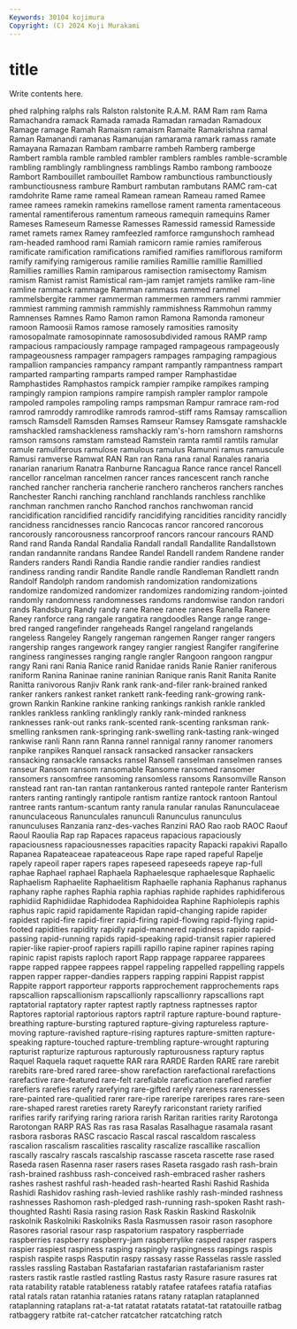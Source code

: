 ```yaml
---
Keywords: 30104 kojimura
Copyright: (C) 2024 Koji Murakami
---
```


# title

Write contents here.



phed ralphing ralphs rals Ralston ralstonite R.A.M. RAM Ram
ram Rama Ramachandra ramack Ramada ramada Ramadan ramadan Ramadoux Ramage
ramage Ramah Ramaism ramaism Ramaite Ramakrishna ramal Raman Ramanandi ramanas
Ramanujan ramarama ramark ramass ramate Ramayana Ramazan Rambam rambarre rambeh
Ramberg ramberge Rambert rambla ramble rambled rambler ramblers rambles ramble-scramble
rambling ramblingly ramblingness ramblings Rambo rambong rambooze Rambort Rambouillet rambouillet
Rambow rambunctious rambunctiously rambunctiousness rambure Ramburt rambutan rambutans RAMC ram-cat
ramdohrite Rame rame rameal Ramean ramean Rameau ramed Ramee ramee
ramees ramekin ramekins ramellose rament ramenta ramentaceous ramental ramentiferous ramentum
rameous ramequin ramequins Ramer Rameses Rameseum Ramesse Ramesses Ramessid ramessid
Ramesside ramet ramets ramex Ramey ramfeezled ramforce ramgunshoch ramhead ram-headed
ramhood rami Ramiah ramicorn ramie ramies ramiferous ramificate ramification ramifications
ramified ramifies ramiflorous ramiform ramify ramifying ramigerous ramilie ramilies Ramillie
ramillie Ramillied Ramillies ramillies Ramin ramiparous ramisection ramisectomy Ramism ramism
Ramist ramist Ramistical ram-jam ramjet ramjets ramlike ram-line ramline rammack
rammage Ramman rammass rammed rammel rammelsbergite rammer rammerman rammermen rammers
rammi rammier rammiest ramming rammish rammishly rammishness Rammohun rammy Ramnenses
Ramnes Ramo Ramon ramon Ramona Ramonda ramoneur ramoon Ramoosii Ramos
ramose ramosely ramosities ramosity ramosopalmate ramosopinnate ramososubdivided ramous RAMP ramp
rampacious rampaciously rampage rampaged rampageous rampageously rampageousness rampager rampagers rampages
rampaging rampagious rampallion rampancies rampancy rampant rampantly rampantness rampart ramparted
ramparting ramparts ramped ramper Ramphastidae Ramphastides Ramphastos rampick rampier rampike
rampikes ramping rampingly rampion rampions rampire rampish rampler ramplor rampole
rampoled rampoles rampoling ramps rampsman Rampur ramrace ram-rod ramrod ramroddy
ramrodlike ramrods ramrod-stiff rams Ramsay ramscallion ramsch Ramsdell Ramsden Ramses
Ramseur Ramsey Ramsgate ramshackle ramshackled ramshackleness ramshackly ram's-horn ramshorn ramshorns
ramson ramsons ramstam ramstead Ramstein ramta ramtil ramtils ramular ramule
ramuliferous ramulose ramulous ramulus Ramunni ramus ramuscule Ramusi ramverse Ramwat
RAN Ran ran Rana rana ranal Ranales ranaria ranarian ranarium
Ranatra Ranburne Rancagua Rance rance rancel Rancell rancellor rancelman rancelmen
rancer rances rancescent ranch ranche ranched rancher rancheria rancherie ranchero
rancheros ranchers ranches Ranchester Ranchi ranching ranchland ranchlands ranchless ranchlike
ranchman ranchmen rancho Ranchod ranchos ranchwoman rancid rancidification rancidified rancidify
rancidifying rancidities rancidity rancidly rancidness rancidnesses rancio Rancocas rancor rancored
rancorous rancorously rancorousness rancorproof rancors rancour rancours RAND Rand rand
Randa Randal Randalia Randall randall Randallite Randallstown randan randannite randans
Randee Randel Randell randem Randene rander Randers randers Randi Randia
Randie randie randier randies randiest randiness randing randir Randite Randle
randle Randleman Randlett randn Randolf Randolph random randomish randomization randomizations
randomize randomized randomizer randomizes randomizing random-jointed randomly randomness randomnesses randoms
randomwise randon randori rands Randsburg Randy randy rane Ranee ranee
ranees Ranella Ranere Raney ranforce rang rangale rangatira rangdoodles Range
range range-bred ranged rangefinder rangeheads Rangel rangeland rangelands rangeless Rangeley
Rangely rangeman rangemen Ranger ranger rangers rangership ranges rangework rangey
rangier rangiest Rangifer rangiferine ranginess ranginesses ranging rangle rangler Rangoon
rangoon rangpur rangy Rani rani Rania Ranice ranid Ranidae ranids
Ranie Ranier raniferous raniform Ranina Raninae ranine raninian Ranique ranis
Ranit Ranita Ranite Ranitta ranivorous Ranjiv Rank rank rank-and-filer rank-brained
ranked ranker rankers rankest ranket rankett rank-feeding rank-growing rank-grown Rankin
Rankine rankine ranking rankings rankish rankle rankled rankles rankless rankling
ranklingly rankly rank-minded rankness ranknesses rank-out ranks rank-scented rank-scenting ranksman
rank-smelling ranksmen rank-springing rank-swelling rank-tasting rank-winged rankwise ranli Rann rann
Ranna rannel rannigal ranny ranomer ranomers ranpike ranpikes Ranquel ransack
ransacked ransacker ransackers ransacking ransackle ransacks ransel Ransell ranselman ranselmen
ranses ranseur Ransom ransom ransomable Ransome ransomed ransomer ransomers ransomfree
ransoming ransomless ransoms Ransomville Ranson ranstead rant ran-tan rantan rantankerous
ranted rantepole ranter Ranterism ranters ranting rantingly rantipole rantism rantize
rantock rantoon Rantoul rantree rants rantum-scantum ranty ranula ranular ranulas
Ranunculaceae ranunculaceous Ranunculales ranunculi Ranunculus ranunculus ranunculuses Ranzania ranz-des-vaches Ranzini
RAO Rao raob RAOC Raouf Raoul Raoulia Rap rap Rapaces
rapaceus rapacious rapaciously rapaciousness rapaciousnesses rapacities rapacity Rapacki rapakivi Rapallo
Rapanea Rapateaceae rapateaceous Rape rape raped rapeful Rapelje rapely rapeoil
raper rapers rapes rapeseed rapeseeds rapeye rap-full raphae Raphael raphael
Raphaela Raphaelesque raphaelesque Raphaelic Raphaelism Raphaelite Raphaelitism Raphaelle raphania Raphanus
raphanus raphany raphe raphes Raphia raphia raphias raphide raphides raphidiferous
raphidiid Raphidiidae Raphidodea Raphidoidea Raphine Raphiolepis raphis raphus rapic rapid
rapidamente Rapidan rapid-changing rapide rapider rapidest rapid-fire rapid-firer rapid-firing rapid-flowing
rapid-flying rapid-footed rapidities rapidity rapidly rapid-mannered rapidness rapido rapid-passing rapid-running
rapids rapid-speaking rapid-transit rapier rapiered rapier-like rapier-proof rapiers rapilli rapillo
rapine rapiner rapines raping rapinic rapist rapists raploch raport Rapp
rappage rapparee rapparees rappe rapped rappee rappees rappel rappeling rappelled
rappelling rappels rappen rapper rapper-dandies rappers rapping rappini Rappist rappist
Rappite rapport rapporteur rapports rapprochement rapprochements raps rapscallion rapscallionism rapscallionly
rapscallionry rapscallions rapt raptatorial raptatory rapter raptest raptly raptness raptnesses
raptor Raptores raptorial raptorious raptors raptril rapture rapture-bound rapture-breathing rapture-bursting
raptured rapture-giving raptureless rapture-moving rapture-ravished rapture-rising raptures rapture-smitten rapture-speaking rapture-touched
rapture-trembling rapture-wrought rapturing rapturist rapturize rapturous rapturously rapturousness raptury raptus
Raquel Raquela raquet raquette RAR rara RARDE Rarden RARE rare
rarebit rarebits rare-bred rared raree-show rarefaction rarefactional rarefactions rarefactive rare-featured
rare-felt rarefiable rarefication rarefied rarefier rarefiers rarefies rarefy rarefying rare-gifted
rarely rareness rarenesses rare-painted rare-qualitied rarer rare-ripe rareripe rareripes rares
rare-seen rare-shaped rarest rareties rarety Rareyfy rariconstant rariety rarified rarifies
rarify rarifying raring rariora rarish Raritan rarities rarity Rarotonga Rarotongan
RARP RAS Ras ras rasa Rasalas Rasalhague rasamala rasant rasbora
rasboras RASC rascacio Rascal rascal rascaldom rascaless rascalion rascalism rascalities
rascality rascalize rascallike rascallion rascally rascalry rascals rascalship rascasse rasceta
rascette rase rased Raseda rasen Rasenna raser rasers rases Raseta
rasgado rash rash-brain rash-brained rashbuss rash-conceived rash-embraced rasher rashers rashes
rashest rashful rash-headed rash-hearted Rashi Rashid Rashida Rashidi Rashidov rashing
rash-levied rashlike rashly rash-minded rashness rashnesses Rashomon rash-pledged rash-running rash-spoken
Rasht rash-thoughted Rashti Rasia rasing rasion Rask Raskin Raskind Raskolnik
raskolnik Raskolniki Raskolniks Rasla Rasmussen rasoir rason rasophore Rasores rasorial
rasour rasp raspatorium raspatory raspberriade raspberries raspberry raspberry-jam raspberrylike rasped
rasper raspers raspier raspiest raspiness rasping raspingly raspingness raspings raspis
raspish raspite rasps Rasputin raspy rassasy rasse Rasselas rassle rassled
rassles rassling Rastaban Rastafarian rastafarian rastafarianism raster rasters rastik rastle
rastled rastling Rastus rasty Rasure rasure rasures rat rata ratability
ratable ratableness ratably ratafee ratafees ratafia ratafias ratal ratals ratan
ratanhia ratanies ratans ratany rataplan rataplanned rataplanning rataplans rat-a-tat ratatat
ratatats ratatat-tat ratatouille ratbag ratbaggery ratbite rat-catcher ratcatcher ratcatching ratch
